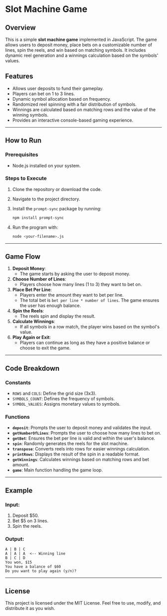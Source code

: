 # Slot Machine Game

## Overview
This is a simple **slot machine game** implemented in JavaScript. The game allows users to deposit money, place bets on a customizable number of lines, spin the reels, and win based on matching symbols. It includes dynamic reel generation and a winnings calculation based on the symbols' values.

## Features
- Allows user deposits to fund their gameplay.
- Players can bet on 1 to 3 lines.
- Dynamic symbol allocation based on frequency.
- Randomized reel spinning with a fair distribution of symbols.
- Winnings are calculated based on matching rows and the value of the winning symbols.
- Provides an interactive console-based gaming experience.

---

## How to Run

### Prerequisites
- Node.js installed on your system.

### Steps to Execute
1. Clone the repository or download the code.
2. Navigate to the project directory.
3. Install the `prompt-sync` package by running:

   ```bash
   npm install prompt-sync
   ```
   
5. Run the program with:
   
   ```bash
   node <your-filename>.js
   ```

---

## Game Flow
1. **Deposit Money**:
   - The game starts by asking the user to deposit money.
2. **Choose Number of Lines**:
   - Players choose how many lines (1 to 3) they want to bet on.
3. **Place Bet Per Line**:
   - Players enter the amount they want to bet per line.
   - The total bet is `bet per line * number of lines`. The game ensures the user has enough balance.
4. **Spin the Reels**:
   - The reels spin and display the result.
5. **Calculate Winnings**:
   - If all symbols in a row match, the player wins based on the symbol's value.
6. **Play Again or Exit**:
   - Players can continue as long as they have a positive balance or choose to exit the game.

---

## Code Breakdown

### Constants
- `ROWS` and `COLS`: Define the grid size (3x3).
- `SYMBOLS_COUNT`: Defines the frequency of symbols.
- `SYMBOL_VALUES`: Assigns monetary values to symbols.

### Functions
- **`deposit`**: Prompts the user to deposit money and validates the input.
- **`getNumberOfLines`**: Prompts the user to choose how many lines to bet on.
- **`getBet`**: Ensures the bet per line is valid and within the user's balance.
- **`spin`**: Randomly generates the reels for the slot machine.
- **`transpose`**: Converts reels into rows for easier winnings calculation.
- **`printRows`**: Displays the result of the spin in a readable format.
- **`getWinnings`**: Calculates winnings based on matching rows and bet amount.
- **`game`**: Main function handling the game loop.

---

## Example
### Input:
1. Deposit $50.
2. Bet $5 on 3 lines.
3. Spin the reels.

### Output:
```
A | B | C
A | A | A  <-- Winning line
B | C | D
You won, $15
You have a balance of $60
Do you want to play again (y/n)?
```

---

## License
This project is licensed under the MIT License. Feel free to use, modify, and distribute it as you wish.

